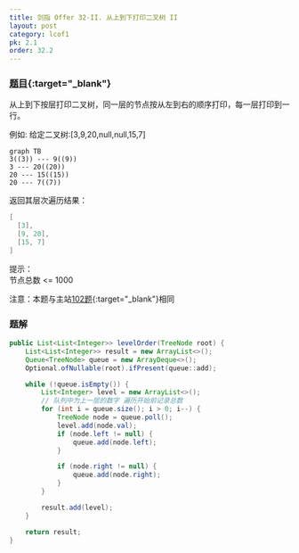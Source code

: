 ```yaml
---
title: 剑指 Offer 32-II. 从上到下打印二叉树 II
layout: post
category: lcof1
pk: 2.1
order: 32.2
---
```


### [题目](https://leetcode-cn.com/problems/cong-shang-dao-xia-da-yin-er-cha-shu-ii-lcof/){:target="_blank"}

从上到下按层打印二叉树，同一层的节点按从左到右的顺序打印，每一层打印到一行。

例如:
给定二叉树:[3,9,20,null,null,15,7]

```mermaid
graph TB
3((3)) --- 9((9))
3 --- 20((20))
20 --- 15((15))
20 --- 7((7))
```
返回其层次遍历结果：

```java
[
  [3],
  [9, 20],
  [15, 7]
]
```


提示：  
节点总数 <= 1000

注意：本题与主站[102题](https://leetcode-cn.com/problems/binary-tree-level-order-traversal/){:target="_blank"}相同

### 题解

```java
public List<List<Integer>> levelOrder(TreeNode root) {
    List<List<Integer>> result = new ArrayList<>();
    Queue<TreeNode> queue = new ArrayDeque<>();
    Optional.ofNullable(root).ifPresent(queue::add);

    while (!queue.isEmpty()) {
        List<Integer> level = new ArrayList<>();
        // 队列中为上一层的数字 遍历开始前记录总数
        for (int i = queue.size(); i > 0; i--) {
            TreeNode node = queue.poll();
            level.add(node.val);
            if (node.left != null) {
                queue.add(node.left);
            }

            if (node.right != null) {
                queue.add(node.right);
            }
        }

        result.add(level);
    }

    return result;
}
```